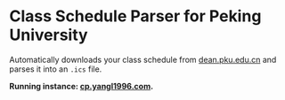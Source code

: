 # Class Schedule Parser for Peking University

Automatically downloads your class schedule from [dean.pku.edu.cn](http://dean.pku.edu.cn) and parses it into an `.ics` file.

__Running instance: [cp.yangl1996.com](https://cp.yangl1996.com).__
